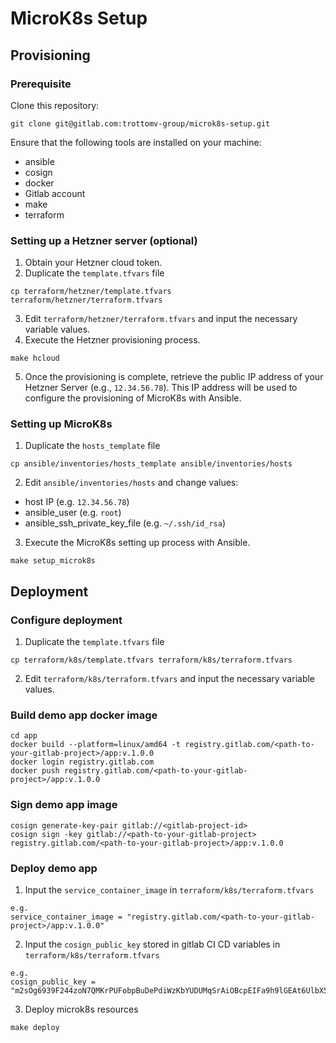 # MicroK8s Setup

## Provisioning

### Prerequisite

Clone this repository:
```shell
git clone git@gitlab.com:trottomv-group/microk8s-setup.git
```
Ensure that the following tools are installed on your machine:

- ansible
- cosign
- docker
- Gitlab account
- make
- terraform

### Setting up a Hetzner server (optional)

1. Obtain your Hetzner cloud token.
2. Duplicate the `template.tfvars` file
```shell
cp terraform/hetzner/template.tfvars terraform/hetzner/terraform.tfvars
```
3. Edit `terraform/hetzner/terraform.tfvars` and input the necessary variable values.
4. Execute the Hetzner provisioning process.
```shell
make hcloud
```
5. Once the provisioning is complete, retrieve the public IP address of your Hetzner Server (e.g., `12.34.56.78`). This IP address will be used to configure the provisioning of MicroK8s with Ansible.

### Setting up MicroK8s

1. Duplicate the `hosts_template` file
```shell
cp ansible/inventories/hosts_template ansible/inventories/hosts
```
2. Edit `ansible/inventories/hosts` and change values:
- host IP (e.g. `12.34.56.78`)
- ansible_user (e.g. `root`)
- ansible_ssh_private_key_file (e.g. `~/.ssh/id_rsa`)
3. Execute the MicroK8s setting up process with Ansible.
```shell
make setup_microk8s
```

## Deployment

### Configure deployment

1. Duplicate the `template.tfvars` file
```shell
cp terraform/k8s/template.tfvars terraform/k8s/terraform.tfvars
```
2. Edit `terraform/k8s/terraform.tfvars` and input the necessary variable values.

### Build demo app docker image

```shell
cd app
docker build --platform=linux/amd64 -t registry.gitlab.com/<path-to-your-gitlab-project>/app:v.1.0.0
docker login registry.gitlab.com
docker push registry.gitlab.com/<path-to-your-gitlab-project>/app:v.1.0.0
```

### Sign demo app image

```shell
cosign generate-key-pair gitlab://<gitlab-project-id>
cosign sign -key gitlab://<path-to-your-gitlab-project> registry.gitlab.com/<path-to-your-gitlab-project>/app:v.1.0.0
```

### Deploy demo app

1. Input the `service_container_image` in `terraform/k8s/terraform.tfvars`
```
e.g.
service_container_image = "registry.gitlab.com/<path-to-your-gitlab-project>/app:v.1.0.0"
```
2. Input the `cosign_public_key` stored in gitlab CI CD variables in `terraform/k8s/terraform.tfvars`
```
e.g.
cosign_public_key = "m2sOg6939F244zoN7QMKrPUFobpBuDePdiWzKbYUDUMqSrAiOBcpEIFa9h9lGEAt6UlbX5NvTRYpdXoBCI08S8X3ttyRSgQCWVLzY7aDiGrjYh3NJBbVvXKYD7/bKBtIbVkYq3LCgS6wTFE4DhxnQUXgySOY=="
```
3. Deploy microk8s resources
```shell
make deploy
```
